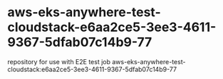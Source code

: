 # aws-eks-anywhere-test-cloudstack-e6aa2ce5-3ee3-4611-9367-5dfab07c14b9-77
repository for use with E2E test job aws-eks-anywhere-test-cloudstack:e6aa2ce5-3ee3-4611-9367-5dfab07c14b9-77
